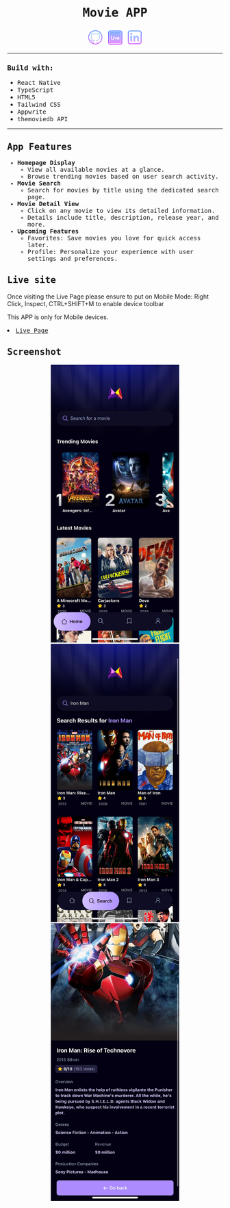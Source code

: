 <h1 align="center"><samp>Movie APP</samp> </h1>
<p align="center"> 
  <a href="https://github.com/xoFrey" target="_blank"> <img width="40" align="center" src="./assets/images/github.png"/></a>
  <a href="https://movieflix--200zop0ur5.expo.app" target="_blank"> <img width="45" align="center" src="./assets/images/livepage.png"/></a>
  <a href="https://www.linkedin.com/in/izel-acar-0572332ba/" target="_blank"> <img width="40" align="center" src="./assets/images/linkedin.png"/></a>
</p>



<hr/>

<h3><samp>Build with:</samp></h3>
<ul>
<li><samp>React Native</samp></li>
<li><samp>TypeScript</samp></li>
<li><samp>HTML5</samp></li>
<li><samp>Tailwind CSS</samp></li>
<li><samp>Appwrite</samp></li>  
<li><samp>themoviedb API</samp></li>
</ul>

<hr/>

<samp>
 <h2>App Features</h2>
<ul>
  <li>
    <strong>Homepage Display</strong>
    <ul>
      <li>View all available movies at a glance.</li>
      <li>Browse trending movies based on user search activity.</li>
    </ul>
  </li>
  <li>
    <strong>Movie Search</strong>
    <ul>
      <li>Search for movies by title using the dedicated search page.</li>
    </ul>
  </li>
  <li>
    <strong>Movie Detail View</strong>
    <ul>
      <li>Click on any movie to view its detailed information.</li>
      <li>Details include title, description, release year, and more.</li>
    </ul>
  </li>
  <li>
    <strong>Upcoming Features</strong>
    <ul>
      <li>Favorites: Save movies you love for quick access later.</li>
      <li>Profile: Personalize your experience with user settings and preferences.</li>
    </ul>
  </li>
</ul>
</samp>


<h2><samp>Live site</samp></h2>
<p>Once visiting the Live Page please ensure to put on Mobile Mode: Right Click, Inspect, CTRL+SHIFT+M to enable device toolbar </p>
<p>This APP is only for Mobile devices. </p>
<li><samp><a href="https://movieflix--200zop0ur5.expo.app">Live Page</a></samp></li>


<h2><samp>Screenshot</samp></h2>

<p align="center">
<img width=300 src="./assets/images/Screenshot1.jpg"/> <img width=300 src="./assets/images/Screenshot3.jpg"/> <img width=300 src="./assets/images/Screenshot2.jpg"/> 
</p>

